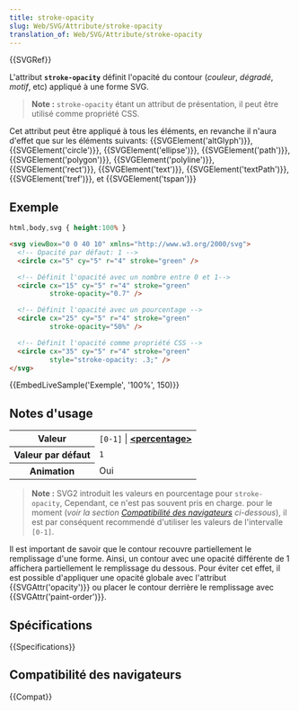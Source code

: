 ```yaml
---
title: stroke-opacity
slug: Web/SVG/Attribute/stroke-opacity
translation_of: Web/SVG/Attribute/stroke-opacity
---
```


{{SVGRef}}

L'attribut **`stroke-opacity`** définit l'opacité du contour (_couleur_, _dégradé_, _motif_, etc) appliqué à une forme SVG.

> **Note :** `stroke-opacity` étant un attribut de présentation, il peut être utilisé comme propriété CSS.

Cet attribut peut être appliqué à tous les éléments, en revanche il n'aura d'effet que sur les éléments suivants: {{SVGElement('altGlyph')}}, {{SVGElement('circle')}}, {{SVGElement('ellipse')}}, {{SVGElement('path')}}, {{SVGElement('polygon')}}, {{SVGElement('polyline')}}, {{SVGElement('rect')}}, {{SVGElement('text')}}, {{SVGElement('textPath')}}, {{SVGElement('tref')}}, et {{SVGElement('tspan')}}

## Exemple

```css hidden
html,body,svg { height:100% }
```

```html
<svg viewBox="0 0 40 10" xmlns="http://www.w3.org/2000/svg">
  <!-- Opacité par défaut: 1 -->
  <circle cx="5" cy="5" r="4" stroke="green" />

  <!-- Définit l'opacité avec un nombre entre 0 et 1-->
  <circle cx="15" cy="5" r="4" stroke="green"
          stroke-opacity="0.7" />

  <!-- Définit l'opacité avec un pourcentage -->
  <circle cx="25" cy="5" r="4" stroke="green"
          stroke-opacity="50%" />

  <!-- Définit l'opacité comme propriété CSS -->
  <circle cx="35" cy="5" r="4" stroke="green"
          style="stroke-opacity: .3;" />
</svg>
```

{{EmbedLiveSample('Exemple', '100%', 150)}}

## Notes d'usage

<table class="standard-table">
  <tbody>
    <tr>
      <th scope="row">Valeur</th>
      <td>
        <code>[0-1]</code> |
        <strong
          ><a href="/docs/Web/SVG/Content_type#Paint"
            >&#x3C;percentage></a
          ></strong
        >
      </td>
    </tr>
    <tr>
      <th scope="row">Valeur par défaut</th>
      <td><code>1</code></td>
    </tr>
    <tr>
      <th scope="row">Animation</th>
      <td>Oui</td>
    </tr>
  </tbody>
</table>

> **Note :** SVG2 introduit les valeurs en pourcentage pour `stroke-opacity`, Cependant, ce n'est pas souvent pris en charge. pour le moment (_voir la section [Compatibilité des navigateurs](#compatibilité_des_navigateurs) ci-dessous_), il est par conséquent recommendé d'utiliser les valeurs de l'intervalle `[0-1]`.

Il est important de savoir que le contour recouvre partiellement le remplissage d'une forme. Ainsi, un contour avec une opacité différente de 1 affichera partiellement le remplissage du dessous. Pour éviter cet effet, il est possible d'appliquer une opacité globale avec l'attribut {{SVGAttr('opacity')}} ou placer le contour derrière le remplissage avec {{SVGAttr('paint-order')}}.

## Spécifications

{{Specifications}}

## Compatibilité des navigateurs

{{Compat}}
